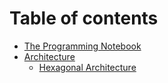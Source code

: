 # Table of contents

* [The Programming Notebook](README.md)
* [Architecture](architecture/README.md)
  * [Hexagonal Architecture](architecture/hexagonal-architecture.md)

